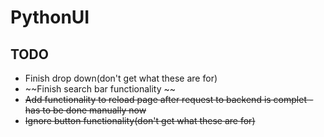 # PythonUI
## TODO

* Finish drop down(don't get what these are for)
* ~~Finish search bar functionality ~~
* ~~Add functionality to reload page after request to backend is complet - has to be done manually now~~
* ~~Ignore button functionality(don't get what these are for)~~
